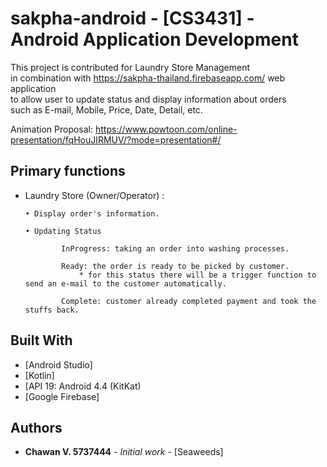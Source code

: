 # sakpha-android - [CS3431] - Android Application Development 
This project is contributed for Laundry Store Management <br/>
in combination with https://sakpha-thailand.firebaseapp.com/ web application <br/>
to allow user to update status and display information about orders <br/>
such as E-mail, Mobile, Price, Date, Detail, etc.

Animation Proposal: https://www.powtoon.com/online-presentation/fqHouJIRMUV/?mode=presentation#/

##	Primary functions
-	Laundry Store (Owner/Operator) :
	```
	• Display order's information.
    
	• Updating Status 
    
           	InProgress: taking an order into washing processes.
           
           	Ready: the order is ready to be picked by customer.
                * for this status there will be a trigger function to send an e-mail to the customer automatically.
           
           	Complete: customer already completed payment and took the stuffs back.
	```

## Built With

* [Android Studio]
* [Kotlin]
* [API 19: Android 4.4 (KitKat)
* [Google Firebase]

## Authors

* **Chawan V. 5737444** - *Initial work* - [Seaweeds]
